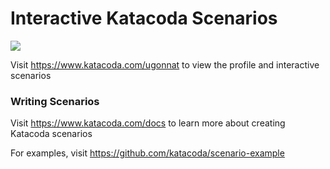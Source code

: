 # Interactive Katacoda Scenarios

[![](http://shields.katacoda.com/katacoda/ugonnat/count.svg)](https://www.katacoda.com/ugonnat "Get your profile on Katacoda.com")

Visit https://www.katacoda.com/ugonnat to view the profile and interactive scenarios

### Writing Scenarios
Visit https://www.katacoda.com/docs to learn more about creating Katacoda scenarios

For examples, visit https://github.com/katacoda/scenario-example

